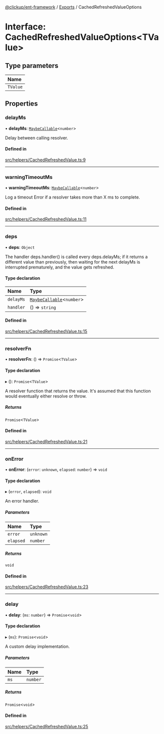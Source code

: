 [@clickup/ent-framework](../README.md) / [Exports](../modules.md) / CachedRefreshedValueOptions

# Interface: CachedRefreshedValueOptions<TValue\>

## Type parameters

| Name |
| :------ |
| `TValue` |

## Properties

### delayMs

• **delayMs**: [`MaybeCallable`](../modules.md#maybecallable)<`number`\>

Delay between calling resolver.

#### Defined in

[src/helpers/CachedRefreshedValue.ts:9](https://github.com/clickup/ent-framework/blob/master/src/helpers/CachedRefreshedValue.ts#L9)

___

### warningTimeoutMs

• **warningTimeoutMs**: [`MaybeCallable`](../modules.md#maybecallable)<`number`\>

Log a timeout Error if a resolver takes more than X ms to complete.

#### Defined in

[src/helpers/CachedRefreshedValue.ts:11](https://github.com/clickup/ent-framework/blob/master/src/helpers/CachedRefreshedValue.ts#L11)

___

### deps

• **deps**: `Object`

The handler deps.handler() is called every deps.delayMs; if it returns a
different value than previously, then waiting for the next delayMs is
interrupted prematurely, and the value gets refreshed.

#### Type declaration

| Name | Type |
| :------ | :------ |
| `delayMs` | [`MaybeCallable`](../modules.md#maybecallable)<`number`\> |
| `handler` | () => `string` |

#### Defined in

[src/helpers/CachedRefreshedValue.ts:15](https://github.com/clickup/ent-framework/blob/master/src/helpers/CachedRefreshedValue.ts#L15)

___

### resolverFn

• **resolverFn**: () => `Promise`<`TValue`\>

#### Type declaration

▸ (): `Promise`<`TValue`\>

A resolver function that returns the value. It's assumed that this
function would eventually either resolve or throw.

##### Returns

`Promise`<`TValue`\>

#### Defined in

[src/helpers/CachedRefreshedValue.ts:21](https://github.com/clickup/ent-framework/blob/master/src/helpers/CachedRefreshedValue.ts#L21)

___

### onError

• **onError**: (`error`: `unknown`, `elapsed`: `number`) => `void`

#### Type declaration

▸ (`error`, `elapsed`): `void`

An error handler.

##### Parameters

| Name | Type |
| :------ | :------ |
| `error` | `unknown` |
| `elapsed` | `number` |

##### Returns

`void`

#### Defined in

[src/helpers/CachedRefreshedValue.ts:23](https://github.com/clickup/ent-framework/blob/master/src/helpers/CachedRefreshedValue.ts#L23)

___

### delay

• **delay**: (`ms`: `number`) => `Promise`<`void`\>

#### Type declaration

▸ (`ms`): `Promise`<`void`\>

A custom delay implementation.

##### Parameters

| Name | Type |
| :------ | :------ |
| `ms` | `number` |

##### Returns

`Promise`<`void`\>

#### Defined in

[src/helpers/CachedRefreshedValue.ts:25](https://github.com/clickup/ent-framework/blob/master/src/helpers/CachedRefreshedValue.ts#L25)
